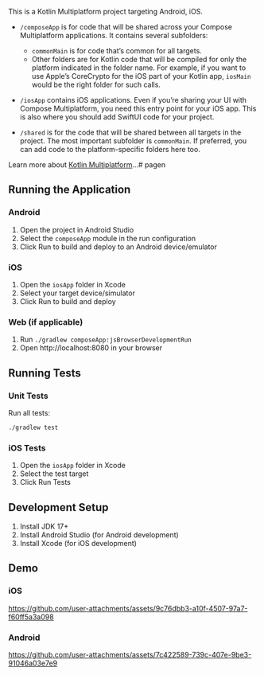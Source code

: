 This is a Kotlin Multiplatform project targeting Android, iOS.

* `/composeApp` is for code that will be shared across your Compose Multiplatform applications.
  It contains several subfolders:
  - `commonMain` is for code that’s common for all targets.
  - Other folders are for Kotlin code that will be compiled for only the platform indicated in the folder name.
    For example, if you want to use Apple’s CoreCrypto for the iOS part of your Kotlin app,
    `iosMain` would be the right folder for such calls.

* `/iosApp` contains iOS applications. Even if you’re sharing your UI with Compose Multiplatform, 
  you need this entry point for your iOS app. This is also where you should add SwiftUI code for your project.

* `/shared` is for the code that will be shared between all targets in the project.
  The most important subfolder is `commonMain`. If preferred, you can add code to the platform-specific folders here too.


Learn more about [Kotlin Multiplatform](https://www.jetbrains.com/help/kotlin-multiplatform-dev/get-started.html)…# pagen

## Running the Application

### Android
1. Open the project in Android Studio
2. Select the `composeApp` module in the run configuration
3. Click Run to build and deploy to an Android device/emulator

### iOS
1. Open the `iosApp` folder in Xcode
2. Select your target device/simulator
3. Click Run to build and deploy

### Web (if applicable)
1. Run `./gradlew composeApp:jsBrowserDevelopmentRun`
2. Open http://localhost:8080 in your browser

## Running Tests

### Unit Tests
Run all tests:
```bash
./gradlew test
```


### iOS Tests
1. Open the `iosApp` folder in Xcode
2. Select the test target
3. Click Run Tests

## Development Setup

1. Install JDK 17+
2. Install Android Studio (for Android development)
3. Install Xcode (for iOS development)

## Demo
### iOS
https://github.com/user-attachments/assets/9c76dbb3-a10f-4507-97a7-f60ff5a3a098

 
### Android

https://github.com/user-attachments/assets/7c422589-739c-407e-9be3-91046a03e7e9


